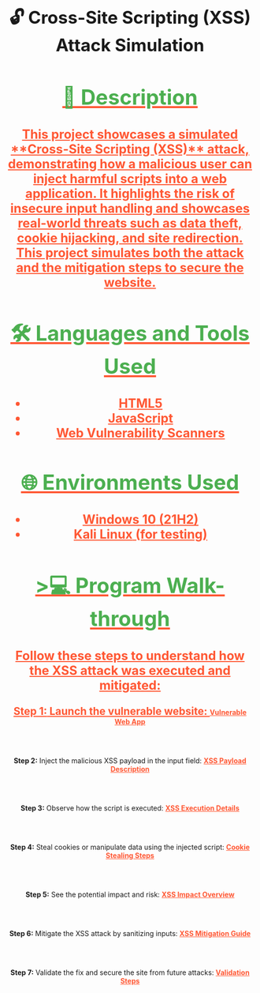 
<h1 style="text-align:center; font-size: 2.5em;">🔓 Cross-Site Scripting (XSS) Attack Simulation</h1> <div style="text-align:center; margin-bottom: 20px;"> <a href="https://youtu.be/7eJexJVCqJo" style="font-size: 1.5em; font-weight: bold; color: #FF5733;"> <h2 style="color: #4CAF50; font-size: 2em;">📝 Description</h2> <p style="font-size: 1.2em;"> This project showcases a simulated **Cross-Site Scripting (XSS)** attack, demonstrating how a malicious user can inject harmful scripts into a web application. It highlights the risk of insecure input handling and showcases real-world threats such as data theft, cookie hijacking, and site redirection. This project simulates both the attack and the mitigation steps to secure the website. </p> <h2 style="color: #4CAF50; font-size: 2em;">🛠️ Languages and Tools Used</h2> <ul style="font-size: 1.2em;"> <li><strong>HTML5</strong></li> <li><strong>JavaScript</strong></li> <li><strong>Web Vulnerability Scanners</strong></li> </ul> <h2 style="color: #4CAF50; font-size: 2em;">🌐 Environments Used</h2> <ul style="font-size: 1.2em;"> <li><strong>Windows 10</strong> (21H2)</li> <li><strong>Kali Linux</strong> (for testing)</li> </ul> <h2 style="color: #4CAF50; font-size: 2em;">>💻 Program Walk-through</h2> <div style="text-align:center; margin-bottom: 20px;"> <p style="font-size: 1.2em;">Follow these steps to understand how the XSS attack was executed and mitigated:</p> <p><b>Step 1:</b> Launch the vulnerable website: <a href="http://testphp.vulnweb.com/" style="font-weight: bold; color: #FF5733;">Vulnerable Web App</a></p>
<br /><br />

<p><b>Step 2:</b> Inject the malicious XSS payload in the input field: <a href="https://example.com/xss-payload-description" style="font-weight: bold; color: #FF5733;">XSS Payload Description</a></p>
<br /><br />

<p><b>Step 3:</b> Observe how the script is executed: <a href="https://example.com/xss-execution-details" style="font-weight: bold; color: #FF5733;">XSS Execution Details</a></p>
<br /><br />

<p><b>Step 4:</b> Steal cookies or manipulate data using the injected script: <a href="https://example.com/cookie-stealing-steps" style="font-weight: bold; color: #FF5733;">Cookie Stealing Steps</a></p>
<br /><br />

<p><b>Step 5:</b> See the potential impact and risk: <a href="https://example.com/xss-impact-overview" style="font-weight: bold; color: #FF5733;">XSS Impact Overview</a></p>
<br /><br />

<p><b>Step 6:</b> Mitigate the XSS attack by sanitizing inputs: <a href="https://example.com/xss-mitigation" style="font-weight: bold; color: #FF5733;">XSS Mitigation Guide</a></p>
<br /><br />

<p><b>Step 7:</b> Validate the fix and secure the site from future attacks: <a href="https://example.com/validate-xss-fix" style="font-weight: bold; color: #FF5733;">Validation Steps</a></p> </div>

